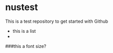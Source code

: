 # nustest
This is a test repository to get started with Github
* this is a list
* 
###this a font size?
